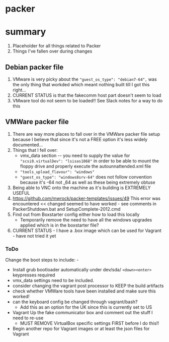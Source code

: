 # packer

# summary

1. Placeholder for all things related to Packer
2. Things I've fallen over during changes

## Debian packer file

1. VMware is very picky about the `"guest_os_type": "debian7-64",` was the only thing that workded which meant nothing built till I got this right...
2. CURRENT STATUS is that the fakecomm host part doesn't seem to load
3. VMware tool do not seem to be loaded!! See Slack notes for a way to do this

## VMWare packer file

1. There are way more places to fall over in the VMWare packer file setup because I believe that since it's not a FREE option it's less widely documented...
2. Things that I fell over:
    * vmx_data section -- you need to supply the value for `"scsi0.virtualDev": "lsisas1068"` in order to be able to mount the floppy drive and properly execute the autounnattended.xml file
    * `"tools_upload_flavour": "windows"` 
    * `"guest_os_type": "windows8srv-64"` does not follow convention because it's -64 not _64 as well as these being extremely obtuse
3. Being able to VNC onto the machine as it's building is EXTREMELY USEFUL
4. https://github.com/mwrock/packer-templates/issues/49 This error was encountered << changed seemed to have worked - see comments in PackerShutdown.bat and SetupComplete-2012.cmd
5. Find out from Boxstarter config either how to load this locally
    * Temporarily remove the need to have all the windows upgrades applied which is in the boxstarter file?
6. CURRENT STATUS - I have a .box image which can be used for Vagrant - have not tried it yet

### ToDo

Change the boot steps to include: -

* Install grub bootloader automatically under dev/sda/ `<down><enter>` keypresses required
* vmx_data settings need to be included.
* consider changing the vagrant post processor to KEEP the build artifacts
* check whether VMWare tools have been installed and make sure this worked!
* can the keyboard config be changed through vagrant/bash? 
    * Add this as an option for the UK since this is currently set to US
* Vagrant Up the fake communicator box and comment out the stuff I need to re-use
    * MUST REMOVE VirtualBox specific settings FIRST before I do this!!
* Begin another repo for Vagrant images or at least the json files for Vagrant
